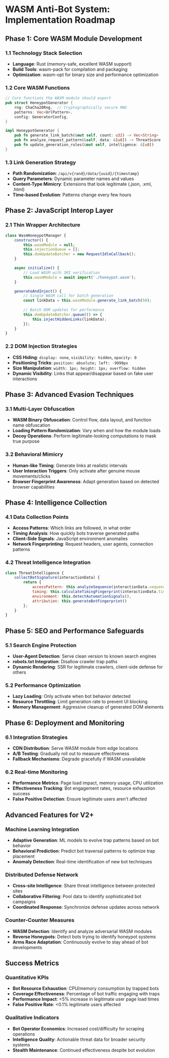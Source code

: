# WASM Anti-Bot System: Implementation Roadmap

## Phase 1: Core WASM Module Development

### 1.1 Technology Stack Selection
- **Language**: Rust (memory-safe, excellent WASM support)
- **Build Tools**: wasm-pack for compilation and packaging
- **Optimization**: wasm-opt for binary size and performance optimization

### 1.2 Core WASM Functions
```rust
// Core functions the WASM module should export
pub struct HoneypotGenerator {
    rng: ChaCha20Rng,  // Cryptographically secure RNG
    patterns: Vec<UrlPattern>,
    config: GeneratorConfig,
}

impl HoneypotGenerator {
    pub fn generate_link_batch(&mut self, count: u32) -> Vec<String>
    pub fn analyze_request_pattern(&self, data: &[u8]) -> ThreatScore
    pub fn update_generation_rules(&mut self, intelligence: &[u8])
}
```

### 1.3 Link Generation Strategy
- **Path Randomization**: `/api/v{rand}/data/{uuid}/{timestamp}`
- **Query Parameters**: Dynamic parameter names and values
- **Content-Type Mimicry**: Extensions that look legitimate (.json, .xml, .html)
- **Time-based Evolution**: Patterns change every few hours

## Phase 2: JavaScript Interop Layer

### 2.1 Thin Wrapper Architecture
```javascript
class WasmHoneypotManager {
    constructor() {
        this.wasmModule = null;
        this.injectionQueue = [];
        this.domUpdateBatcher = new RequestIdleCallback();
    }

    async initialize() {
        // Load WASM with SRI verification
        this.wasmModule = await import('./honeypot.wasm');
    }

    generateAndInject() {
        // Single WASM call for batch generation
        const linkData = this.wasmModule.generate_link_batch(50);
        
        // Batch DOM updates for performance
        this.domUpdateBatcher.queue(() => {
            this.injectHiddenLinks(linkData);
        });
    }
}
```

### 2.2 DOM Injection Strategies
- **CSS Hiding**: `display: none`, `visibility: hidden`, `opacity: 0`
- **Positioning Tricks**: `position: absolute; left: -9999px`
- **Size Manipulation**: `width: 1px; height: 1px; overflow: hidden`
- **Dynamic Visibility**: Links that appear/disappear based on fake user interactions

## Phase 3: Advanced Evasion Techniques

### 3.1 Multi-Layer Obfuscation
- **WASM Binary Obfuscation**: Control flow, data layout, and function name obfuscation
- **Loading Pattern Randomization**: Vary when and how the module loads
- **Decoy Operations**: Perform legitimate-looking computations to mask true purpose

### 3.2 Behavioral Mimicry
- **Human-like Timing**: Generate links at realistic intervals
- **User Interaction Triggers**: Only activate after genuine mouse movements/clicks
- **Browser Fingerprint Awareness**: Adapt generation based on detected browser capabilities

## Phase 4: Intelligence Collection

### 4.1 Data Collection Points
- **Access Patterns**: Which links are followed, in what order
- **Timing Analysis**: How quickly bots traverse generated paths
- **Client-Side Signals**: JavaScript environment anomalies
- **Network Fingerprinting**: Request headers, user agents, connection patterns

### 4.2 Threat Intelligence Integration
```javascript
class ThreatIntelligence {
    collectBotSignature(interactionData) {
        return {
            accessPattern: this.analyzeSequence(interactionData.sequence),
            timing: this.calculateTimingFingerprint(interactionData.timestamps),
            environment: this.detectAutomationSignals(),
            attribution: this.generateBotFingerprint()
        };
    }
}
```

## Phase 5: SEO and Performance Safeguards

### 5.1 Search Engine Protection
- **User-Agent Detection**: Serve clean version to known search engines
- **robots.txt Integration**: Disallow crawler trap paths
- **Dynamic Rendering**: SSR for legitimate crawlers, client-side defense for others

### 5.2 Performance Optimization
- **Lazy Loading**: Only activate when bot behavior detected
- **Resource Throttling**: Limit generation rate to prevent UI blocking
- **Memory Management**: Aggressive cleanup of generated DOM elements

## Phase 6: Deployment and Monitoring

### 6.1 Integration Strategies
- **CDN Distribution**: Serve WASM module from edge locations
- **A/B Testing**: Gradually roll out to measure effectiveness
- **Fallback Mechanisms**: Degrade gracefully if WASM unavailable

### 6.2 Real-time Monitoring
- **Performance Metrics**: Page load impact, memory usage, CPU utilization
- **Effectiveness Tracking**: Bot engagement rates, resource exhaustion success
- **False Positive Detection**: Ensure legitimate users aren't affected

## Advanced Features for V2+

### Machine Learning Integration
- **Adaptive Generation**: ML models to evolve trap patterns based on bot behavior
- **Behavioral Prediction**: Predict bot traversal patterns to optimize trap placement
- **Anomaly Detection**: Real-time identification of new bot techniques

### Distributed Defense Network
- **Cross-site Intelligence**: Share threat intelligence between protected sites
- **Collaborative Filtering**: Pool data to identify sophisticated bot campaigns
- **Coordinated Response**: Synchronize defense updates across network

### Counter-Counter Measures
- **WASM Detection**: Identify and analyze adversarial WASM modules
- **Reverse Honeypots**: Detect bots trying to identify honeypot systems
- **Arms Race Adaptation**: Continuously evolve to stay ahead of bot developments

## Success Metrics

### Quantitative KPIs
- **Bot Resource Exhaustion**: CPU/memory consumption by trapped bots
- **Coverage Effectiveness**: Percentage of bot traffic engaging with traps
- **Performance Impact**: <5% increase in legitimate user page load times
- **False Positive Rate**: <0.1% legitimate users affected

### Qualitative Indicators
- **Bot Operator Economics**: Increased cost/difficulty for scraping operations
- **Intelligence Quality**: Actionable threat data for broader security systems
- **Stealth Maintenance**: Continued effectiveness despite bot evolution